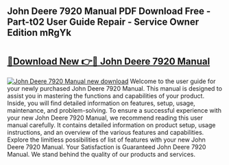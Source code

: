 ## John Deere 7920 Manual PDF Download Free - Part-t02 User Guide Repair - Service Owner Edition mRgYk

# <h2><a href="http://bc87375.oget.top/?id=John+Deere+7920+Manual">🔗Download New 👉🔴 John Deere 7920 Manual</a></h2>

[![John Deere 7920 Manual new download](https://i.imgur.com/5g1atiW.png)](http://bc87375.oget.top/?id=John+Deere+7920+Manual)
Welcome to the user guide for your newly purchased John Deere 7920 Manual. This manual is designed to assist you in mastering the functions and capabilities of your product. Inside, you will find detailed information on features, setup, usage, maintenance, and problem-solving. To ensure a successful experience with your new John Deere 7920 Manual, we recommend reading this user manual carefully. It contains detailed information on product setup, usage instructions, and an overview of the various features and capabilities. Explore the limitless possibilities of list of features with your new John Deere 7920 Manual. Your Satisfaction is Guaranteed John Deere 7920 Manual. We stand behind the quality of our products and services.
